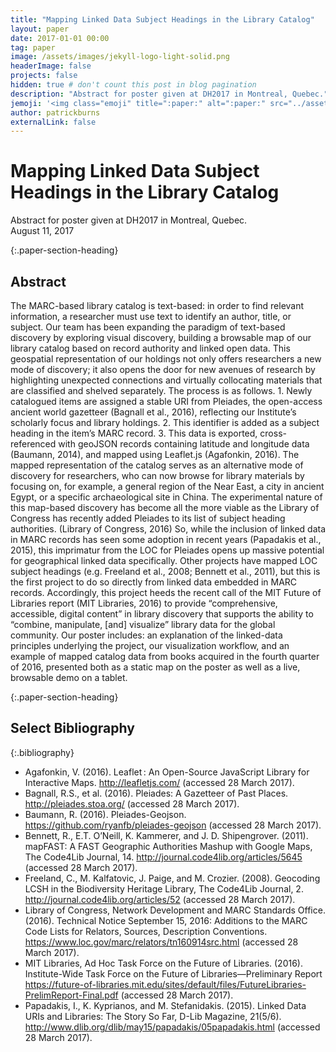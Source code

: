 ```yaml
---
title: "Mapping Linked Data Subject Headings in the Library Catalog"
layout: paper
date: 2017-01-01 00:00
tag: paper
image: /assets/images/jekyll-logo-light-solid.png
headerImage: false
projects: false
hidden: true # don't count this post in blog pagination
description: "Abstract for poster given at DH2017 in Montreal, Quebec."
jemoji: '<img class="emoji" title=":paper:" alt=":paper:" src="../assets/images/paper-icon.png" height="20" width="20" align="absmiddle">'
author: patrickburns
externalLink: false
---
```


# Mapping Linked Data Subject Headings in the Library Catalog
Abstract for poster given at DH2017 in Montreal, Quebec.  
August 11, 2017  

{:.paper-section-heading}
## Abstract 
The MARC-based library catalog is text-based: in order to find relevant information, a researcher must use text to identify an author, title, or subject. Our team has been expanding the paradigm of text-based discovery by exploring visual discovery, building a browsable map of our library catalog based on record authority and linked open data. This geospatial representation of our holdings not only offers researchers a new mode of discovery; it also opens the door for new avenues of research by highlighting unexpected connections and virtually collocating materials that are classified and shelved separately. The process is as follows. 1. Newly catalogued items are assigned a stable URI from Pleiades, the open-access ancient world gazetteer (Bagnall et al., 2016), reflecting our Institute’s scholarly focus and library holdings. 2. This identifier is added as a subject heading in the item’s MARC record. 3. This data is exported, cross-referenced with geoJSON records containing latitude and longitude data (Baumann, 2014), and mapped using Leaflet.js (Agafonkin, 2016). The mapped representation of the catalog serves as an alternative mode of discovery for researchers, who can now browse for library materials by focusing on, for example, a general region of the Near East, a city in ancient Egypt, or a specific archaeological site in China. The experimental nature of this map-based discovery has become all the more viable as the Library of Congress has recently added Pleiades to its list of subject heading authorities. (Library of Congress, 2016) So, while the inclusion of linked data in MARC records has seen some adoption in recent years (Papadakis et al., 2015), this imprimatur from the LOC for Pleiades opens up massive potential for geographical linked data specifically. Other projects have mapped LOC subject headings (e.g. Freeland et al., 2008; Bennett et al., 2011), but this is the first project to do so directly from linked data embedded in MARC records. Accordingly, this project heeds the recent call of the MIT Future of Libraries report (MIT Libraries, 2016) to provide “comprehensive, accessible, digital content” in library discovery that supports the ability to “combine, manipulate, [and] visualize” library data for the global community. Our poster includes: an explanation of the linked-data principles underlying the project, our visualization workflow, and an example of mapped catalog data from books acquired in the fourth quarter of 2016, presented both as a static map on the poster as well as a live, browsable demo on a tablet.

{:.paper-section-heading}
## Select Bibliography

{:.bibliography}
- Agafonkin, V. (2016). Leaflet : An Open-Source JavaScript Library for Interactive Maps. http://leafletjs.com/ (accessed 28 March 2017).
- Bagnall, R.S., et al. (2016). Pleiades: A Gazetteer of Past Places. http://pleiades.stoa.org/ (accessed 28 March 2017).
- Baumann, R. (2016). Pleiades-Geojson. https://github.com/ryanfb/pleiades-geojson (accessed 28 March 2017). 
- Bennett, R., E.T. O’Neill, K. Kammerer, and J. D. Shipengrover. (2011). mapFAST: A FAST Geographic Authorities Mashup with Google Maps, The Code4Lib Journal, 14. http://journal.code4lib.org/articles/5645 (accessed 28 March 2017).
- Freeland, C., M. Kalfatovic, J. Paige, and M. Crozier. (2008). Geocoding LCSH in the Biodiversity Heritage Library, The Code4Lib Journal, 2. http://journal.code4lib.org/articles/52 (accessed 28 March 2017).
- Library of Congress, Network Development and MARC Standards Office. (2016). Technical Notice September 15, 2016: Additions to the MARC Code Lists for Relators, Sources, Description Conventions. https://www.loc.gov/marc/relators/tn160914src.html (accessed 28 March 2017).
- MIT Libraries, Ad Hoc Task Force on the Future of Libraries. (2016). Institute-Wide Task Force on the Future of Libraries—Preliminary Report https://future-of-libraries.mit.edu/sites/default/files/FutureLibraries-PrelimReport-Final.pdf (accessed 28 March 2017).
- Papadakis, I., K. Kyprianos, and M. Stefanidakis. (2015). Linked Data URIs and Libraries: The Story So Far, D-Lib Magazine, 21(5/6). http://www.dlib.org/dlib/may15/papadakis/05papadakis.html (accessed 28 March 2017).
